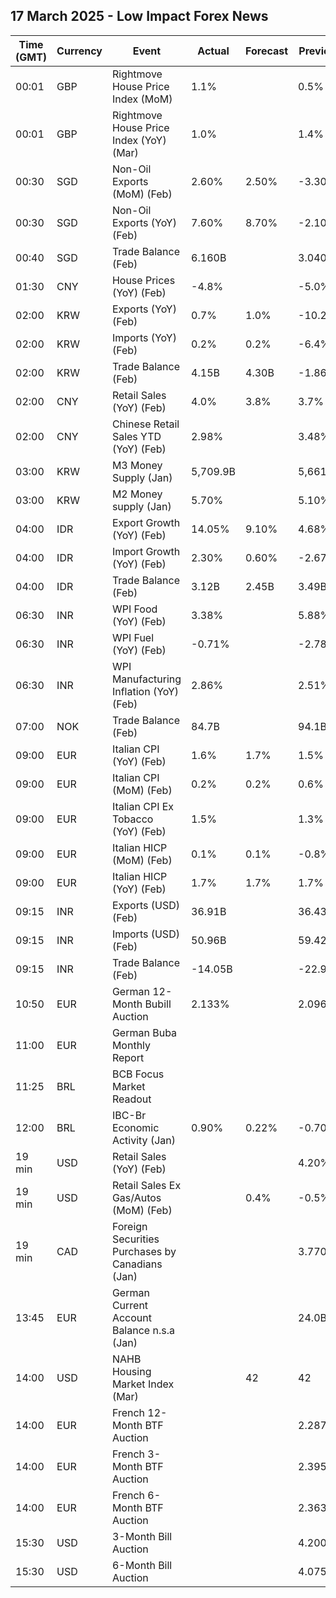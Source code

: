 ## 17 March 2025 - Low Impact Forex News

| Time (GMT) | Currency | Event | Actual | Forecast | Previous |
|------|----------|-------|--------|----------|----------|
| 00:01 | GBP | Rightmove House Price Index (MoM) | 1.1% |  | 0.5% |
| 00:01 | GBP | Rightmove House Price Index (YoY) (Mar) | 1.0% |  | 1.4% |
| 00:30 | SGD | Non-Oil Exports (MoM) (Feb) | 2.60% | 2.50% | -3.30% |
| 00:30 | SGD | Non-Oil Exports (YoY) (Feb) | 7.60% | 8.70% | -2.10% |
| 00:40 | SGD | Trade Balance (Feb) | 6.160B |  | 3.040B |
| 01:30 | CNY | House Prices (YoY) (Feb) | -4.8% |  | -5.0% |
| 02:00 | KRW | Exports (YoY) (Feb) | 0.7% | 1.0% | -10.2% |
| 02:00 | KRW | Imports (YoY) (Feb) | 0.2% | 0.2% | -6.4% |
| 02:00 | KRW | Trade Balance (Feb) | 4.15B | 4.30B | -1.86B |
| 02:00 | CNY | Retail Sales (YoY) (Feb) | 4.0% | 3.8% | 3.7% |
| 02:00 | CNY | Chinese Retail Sales YTD (YoY) (Feb) | 2.98% |  | 3.48% |
| 03:00 | KRW | M3 Money Supply (Jan) | 5,709.9B |  | 5,661.9B |
| 03:00 | KRW | M2 Money supply (Jan) | 5.70% |  | 5.10% |
| 04:00 | IDR | Export Growth (YoY) (Feb) | 14.05% | 9.10% | 4.68% |
| 04:00 | IDR | Import Growth (YoY) (Feb) | 2.30% | 0.60% | -2.67% |
| 04:00 | IDR | Trade Balance (Feb) | 3.12B | 2.45B | 3.49B |
| 06:30 | INR | WPI Food (YoY) (Feb) | 3.38% |  | 5.88% |
| 06:30 | INR | WPI Fuel (YoY) (Feb) | -0.71% |  | -2.78% |
| 06:30 | INR | WPI Manufacturing Inflation (YoY) (Feb) | 2.86% |  | 2.51% |
| 07:00 | NOK | Trade Balance (Feb) | 84.7B |  | 94.1B |
| 09:00 | EUR | Italian CPI (YoY) (Feb) | 1.6% | 1.7% | 1.5% |
| 09:00 | EUR | Italian CPI (MoM) (Feb) | 0.2% | 0.2% | 0.6% |
| 09:00 | EUR | Italian CPI Ex Tobacco (YoY) (Feb) | 1.5% |  | 1.3% |
| 09:00 | EUR | Italian HICP (MoM) (Feb) | 0.1% | 0.1% | -0.8% |
| 09:00 | EUR | Italian HICP (YoY) (Feb) | 1.7% | 1.7% | 1.7% |
| 09:15 | INR | Exports (USD) (Feb) | 36.91B |  | 36.43B |
| 09:15 | INR | Imports (USD) (Feb) | 50.96B |  | 59.42B |
| 09:15 | INR | Trade Balance (Feb) | -14.05B |  | -22.99B |
| 10:50 | EUR | German 12-Month Bubill Auction | 2.133% |  | 2.096% |
| 11:00 | EUR | German Buba Monthly Report |  |  |  |
| 11:25 | BRL | BCB Focus Market Readout |  |  |  |
| 12:00 | BRL | IBC-Br Economic Activity (Jan) | 0.90% | 0.22% | -0.70% |
| 19 min | USD | Retail Sales (YoY) (Feb) |  |  | 4.20% |
| 19 min | USD | Retail Sales Ex Gas/Autos (MoM) (Feb) |  | 0.4% | -0.5% |
| 19 min | CAD | Foreign Securities Purchases by Canadians (Jan) |  |  | 3.770B |
| 13:45 | EUR | German Current Account Balance n.s.a (Jan) |  |  | 24.0B |
| 14:00 | USD | NAHB Housing Market Index (Mar) |  | 42 | 42 |
| 14:00 | EUR | French 12-Month BTF Auction |  |  | 2.287% |
| 14:00 | EUR | French 3-Month BTF Auction |  |  | 2.395% |
| 14:00 | EUR | French 6-Month BTF Auction |  |  | 2.363% |
| 15:30 | USD | 3-Month Bill Auction |  |  | 4.200% |
| 15:30 | USD | 6-Month Bill Auction |  |  | 4.075% |
